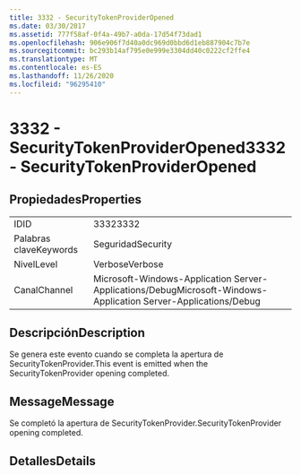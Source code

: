 ```yaml
---
title: 3332 - SecurityTokenProviderOpened
ms.date: 03/30/2017
ms.assetid: 777f58af-0f4a-49b7-a0da-17d54f73dad1
ms.openlocfilehash: 906e906f7d40a0dc969d0bbd6d1eb887904c7b7e
ms.sourcegitcommit: bc293b14af795e0e999e3304dd40c0222cf2ffe4
ms.translationtype: MT
ms.contentlocale: es-ES
ms.lasthandoff: 11/26/2020
ms.locfileid: "96295410"
---
```

# <a name="3332---securitytokenprovideropened"></a><span data-ttu-id="cd42f-102">3332 - SecurityTokenProviderOpened</span><span class="sxs-lookup"><span data-stu-id="cd42f-102">3332 - SecurityTokenProviderOpened</span></span>

## <a name="properties"></a><span data-ttu-id="cd42f-103">Propiedades</span><span class="sxs-lookup"><span data-stu-id="cd42f-103">Properties</span></span>  
  
|||  
|-|-|  
|<span data-ttu-id="cd42f-104">ID</span><span class="sxs-lookup"><span data-stu-id="cd42f-104">ID</span></span>|<span data-ttu-id="cd42f-105">3332</span><span class="sxs-lookup"><span data-stu-id="cd42f-105">3332</span></span>|  
|<span data-ttu-id="cd42f-106">Palabras clave</span><span class="sxs-lookup"><span data-stu-id="cd42f-106">Keywords</span></span>|<span data-ttu-id="cd42f-107">Seguridad</span><span class="sxs-lookup"><span data-stu-id="cd42f-107">Security</span></span>|  
|<span data-ttu-id="cd42f-108">Nivel</span><span class="sxs-lookup"><span data-stu-id="cd42f-108">Level</span></span>|<span data-ttu-id="cd42f-109">Verbose</span><span class="sxs-lookup"><span data-stu-id="cd42f-109">Verbose</span></span>|  
|<span data-ttu-id="cd42f-110">Canal</span><span class="sxs-lookup"><span data-stu-id="cd42f-110">Channel</span></span>|<span data-ttu-id="cd42f-111">Microsoft-Windows-Application Server-Applications/Debug</span><span class="sxs-lookup"><span data-stu-id="cd42f-111">Microsoft-Windows-Application Server-Applications/Debug</span></span>|  
  
## <a name="description"></a><span data-ttu-id="cd42f-112">Descripción</span><span class="sxs-lookup"><span data-stu-id="cd42f-112">Description</span></span>  

 <span data-ttu-id="cd42f-113">Se genera este evento cuando se completa la apertura de SecurityTokenProvider.</span><span class="sxs-lookup"><span data-stu-id="cd42f-113">This event is emitted when the SecurityTokenProvider opening completed.</span></span>  
  
## <a name="message"></a><span data-ttu-id="cd42f-114">Message</span><span class="sxs-lookup"><span data-stu-id="cd42f-114">Message</span></span>  

 <span data-ttu-id="cd42f-115">Se completó la apertura de SecurityTokenProvider.</span><span class="sxs-lookup"><span data-stu-id="cd42f-115">SecurityTokenProvider opening completed.</span></span>  
  
## <a name="details"></a><span data-ttu-id="cd42f-116">Detalles</span><span class="sxs-lookup"><span data-stu-id="cd42f-116">Details</span></span>
